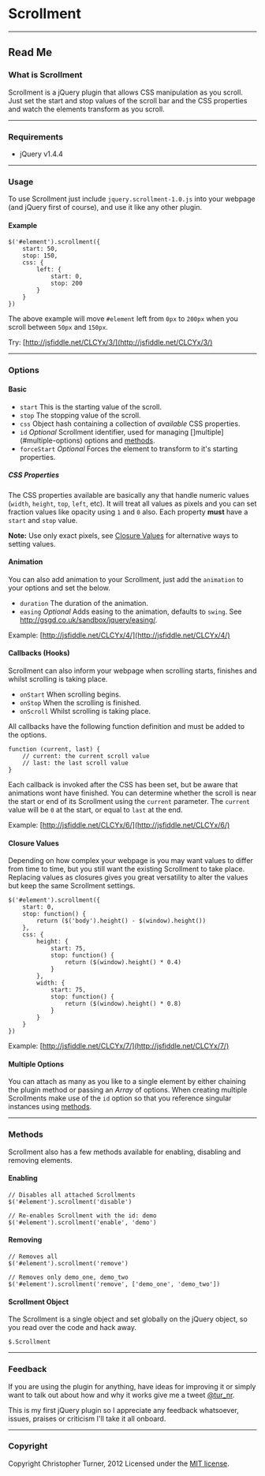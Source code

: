 # Scrollment
* * *

## Read Me

### What is Scrollment

Scrollment is a jQuery plugin that allows CSS manipulation as you scroll. Just set the start and stop values of the scroll bar and the CSS properties and watch the elements transform as you scroll.

* * *

### Requirements

* jQuery v1.4.4

* * *

### Usage

To use Scrollment just include `jquery.scrollment-1.0.js` into your webpage (and jQuery first of course), and use it like any other plugin.

#### Example

    $('#element').scrollment({
        start: 50,
        stop: 150,
        css: {
            left: {
                start: 0,
                stop: 200
            }
        }
    })​

The above example will move `#element` left from `0px` to `200px` when you scroll between `50px` and `150px`.

Try: [http://jsfiddle.net/CLCYx/3/](http://jsfiddle.net/CLCYx/3/)

* * *

### Options

#### Basic

* `start` This is the starting value of the scroll.
* `stop` The stopping value of the scroll.
* `css` Object hash containing a collection of *available* CSS properties.
* `id` *Optional* Scrollment identifier, used for managing []multiple](#multiple-options) options and [methods](#methods).
* `forceStart` *Optional* Forces the element to transform to it's starting properties.

##### CSS Properties

The CSS properties available are basically any that handle numeric values (`width`, `height`, `top`, `left`, etc). It will treat all values as pixels and you can set fraction values like opacity using `1` and `0` also. Each property **must** have a `start` and `stop` value.

**Note:** Use only exact pixels, see [Closure Values](#closure-values) for alternative ways to setting values.

#### Animation

You can also add animation to your Scrollment, just add the `animation` to your options and set the below.

* `duration` The duration of the animation.
* `easing` *Optional* Adds easing to the animation, defaults to `swing`. See http://gsgd.co.uk/sandbox/jquery/easing/.

Example: [http://jsfiddle.net/CLCYx/4/](http://jsfiddle.net/CLCYx/4/)

#### Callbacks (Hooks)

Scrollment can also inform your webpage when scrolling starts, finishes and whilst scrolling is taking place.

* `onStart` When scrolling begins.
* `onStop` When the scrolling is finished.
* `onScroll` Whilst scrolling is taking place.

All callbacks have the following function definition and must be added to the options.

    function (current, last) {
        // current: the current scroll value
        // last: the last scroll value 
    }

Each callback is invoked after the CSS has been set, but be aware that animations wont have finished. You can determine whether the scroll is near the start or end of its Scrollment using the `current` parameter. The `current` value will be `0` at the start, or equal to `last` at the end.

Example: [http://jsfiddle.net/CLCYx/6/](http://jsfiddle.net/CLCYx/6/)

#### Closure Values

Depending on how complex your webpage is you may want values to differ from time to time, but you still want the existing Scrollment to take place. Replacing values as closures gives you great versatility to alter the values but keep the same Scrollment settings.

    $('#element').scrollment({
        start: 0,
        stop: function() {
            return ($('body').height() - $(window).height())
        },
        css: {
            height: {
                start: 75,
                stop: function() {
                    return ($(window).height() * 0.4)
                }
            },
            width: {
                start: 75,
                stop: function() {
                    return ($(window).height() * 0.8)
                }
            }
        }
    })​

Example: [http://jsfiddle.net/CLCYx/7/](http://jsfiddle.net/CLCYx/7/)

#### Multiple Options

You can attach as many as you like to a single element by either chaining the plugin method or passing an *Array* of options. When creating multiple Scrollments make use of the `id` option so that you reference singular instances using [methods](#methods).

* * *

### Methods

Scrollment also has a few methods available for enabling, disabling and removing elements.

#### Enabling

    // Disables all attached Scrollments
    $('#element').scrollment('disable')
    
    // Re-enables Scrollment with the id: demo
    $('#element').scrollment('enable', 'demo')

#### Removing

    // Removes all
    $('#element').scrollment('remove')
    
    // Removes only demo_one, demo_two
    $('#element').scrollment('remove', ['demo_one', 'demo_two'])

#### Scrollment Object

The Scrollment is a single object and set globally on the jQuery object, so you read over the code and hack away.

    $.Scrollment

* * *

### Feedback

If you are using the plugin for anything, have ideas for improving it or simply want to talk out about how and why it works give me a tweet [@tur_nr](http://twitter.com/tur_nr).

This is my first jQuery plugin so I appreciate any feedback whatsoever, issues, praises or criticism I'll take it all onboard.

* * *

### Copyright

Copyright Christopher Turner, 2012 Licensed under the [MIT license](http://www.opensource.org/licenses/mit-license.php).